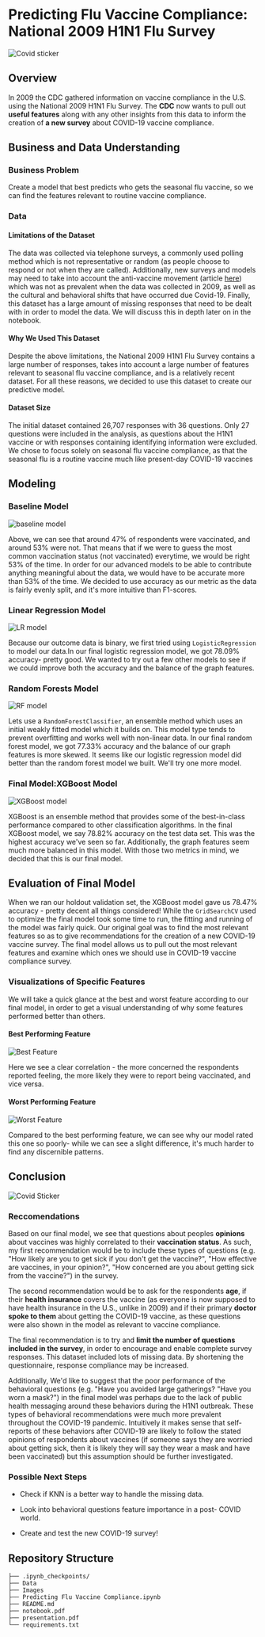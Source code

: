 # Predicting Flu Vaccine Compliance: National 2009 H1N1 Flu Survey 
![Covid sticker](Images/vaccination.png)
## Overview

In 2009 the CDC gathered information on vaccine compliance in the U.S. using the National 2009 H1N1 Flu Survey. The **CDC** now wants to pull out **useful features** along with any other insights from this data to inform the creation of **a new survey** about COVID-19 vaccine compliance. 

## Business and Data Understanding

### Business Problem
Create a model that best predicts who gets the seasonal flu vaccine, so we can find the features relevant to routine vaccine compliance.

### Data

#### Limitations of the Dataset
The data was collected via telephone surveys, a commonly used polling method which is not representative or random (as people choose to respond or not when they are called). Additionally, new surveys and models may need to take into account the anti-vaccine movement (article [here](https://pubmed.ncbi.nlm.nih.gov/16039769/)) which was not as prevalent when the data was collected in 2009, as well as the cultural and behavioral shifts that have occurred due Covid-19. Finally, this dataset has a large amount of missing responses that need to be dealt with in order to model the data. We will discuss this in depth later on in the notebook. 
#### Why We Used This Dataset
Despite the above limitations, the National 2009 H1N1 Flu Survey contains a large number of responses, takes into account a large number of features relevant to seasonal flu vaccine compliance, and is a relatively recent dataset. For all these reasons, we decided to use this dataset to create our predictive model. 
#### Dataset Size 
The initial dataset contained 26,707 responses with 36 questions. Only 27 questions were included in the analysis, as questions about the H1N1 vaccine or with responses containing identifying information were excluded. We chose to focus solely on seasonal flu vaccine compliance, as that the seasonal flu is a routine vaccine much like present-day COVID-19 vaccines

## Modeling

### Baseline Model
![baseline model](Images/dummy_model.png)

Above, we can see that around 47% of respondents were vaccinated, and around 53% were not. That means that if we were to guess the most common vaccination status (not vaccinated) everytime, we would be right 53% of the time. In order for our advanced models to be able to contribute anything meaningful about the data, we would have to be accurate more than 53% of the time. We decided to use accuracy as our metric as the data is fairly evenly split, and it's more intuitive than F1-scores. 

### Linear Regression Model
![LR model](Images/LR_model.png)

Because our outcome data is binary, we first tried using `LogisticRegression` to model our data.In our final logistic regression model, we got 78.09% accuracy- pretty good. We wanted to try out a few other models to see if we could improve both the accuracy and the balance of the graph features.

### Random Forests Model
![RF model](Images/RF_model.png)

Lets use a `RandomForestClassifier`, an ensemble method which uses an initial weakly fitted model which it builds on. This model type tends to  prevent overfitting and works well with non-linear data. In our final random forest model, we got 77.33% accuracy and the balance of our graph features is more skewed. It seems like our logistic regression model did better than the random forest model we built. We'll try one more model.

### Final Model:XGBoost Model 
![XGBoost model](Images/XGBoost_model.png)

XGBoost is an ensemble method that provides some of the best-in-class performance compared to other classification algorithms. In the final XGBoost model, we say 78.82% accuracy on the test data set. This was the highest accuracy we've seen so far. Additionally, the graph features seem much more balanced in this model. With those two metrics in mind, we decided that this is our final model. 

## Evaluation of Final Model
When we ran our holdout validation set, the XGBoost model gave us 78.47% accuracy - pretty decent all things considered! While the `GridSearchCV` used to optimize the final model took some time to run, the fitting and running of the model was fairly quick. Our original goal was to find the most relevant features so as to give recommendations for the creation of a new COVID-19 vaccine survey. The final model allows us to pull out the most relevant features and examine which ones we should use in COVID-19 vaccine compliance survey.

### Visualizations of Specific Features
We will take a quick glance at the best and worst feature according to our final model, in order to get a visual understanding of why some features performed better than others. 

#### Best Performing Feature
![Best Feature](Images/best_feat.png)

Here we see a clear correlation - the more concerned the respondents reported feeling, the more likely they were to report being vaccinated, and vice versa. 

#### Worst Performing Feature
![Worst Feature](Images/worst_feat.png)

Compared to the best performing feature, we can see why our model rated this one so poorly- while we can see a slight difference, it's much harder to find any discernible patterns. 

## Conclusion
![Covid Sticker](Images/covid-sticker.png)

### Reccomendations
Based on our final model, we see that questions about peoples **opinions** about vaccines was highly correlated to their **vaccination status**. As such, my first recommendation would be to include these types of questions (e.g. "How likely are you to get sick if you don't get the vaccine?", "How effective are vaccines, in your opinion?", "How concerned are you about getting sick from the vaccine?") in the survey. 

The second recommendation would be to ask for the respondents **age**, if their **health insurance** covers the vaccine (as everyone is now supposed to have health insurance in the U.S., unlike in 2009) and if their primary **doctor spoke to them** about getting the COVID-19 vaccine, as these questions were also shown in the model as relevant to vaccine compliance. 

The final recommendation is to try and **limit the number of questions included in the survey**, in order to encourage and enable complete survey responses. This dataset included lots of missing data. By shortening the questionnaire, response compliance may be increased. 

Additionally, We'd like to suggest that the poor performance of the behavioral questions (e.g. "Have you avoided large gatherings? "Have you worn a mask?") in the final model was perhaps due to the lack of public health messaging around these behaviors during the H1N1 outbreak. These types of behavioral recommendations were much more prevalent throughout the COVID-19 pandemic. Intuitively it makes sense that self-reports of these behaviors after COVID-19 are likely to follow the stated opinions of respondents about vaccines (if someone says they are worried about getting sick, then it is likely they will say they wear a mask and have been vaccinated) but this assumption should be further investigated.

### Possible Next Steps
- Check if KNN is a better way to handle the missing data.

- Look into behavioral questions feature importance in a post- COVID world.

- Create and test the new COVID-19 survey!

## Repository Structure

```
├── .ipynb_checkpoints/
├── Data
├── Images
├── Predicting Flu Vaccine Compliance.ipynb
├── README.md
├── notebook.pdf
├── presentation.pdf
└── requirements.txt
```
